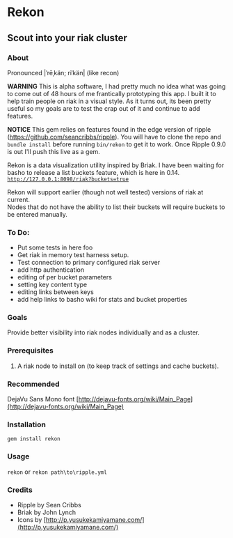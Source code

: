 # Rekon
## Scout into your riak cluster

### About
Pronounced |ˈrēˌkän; riˈkän| (like recon)

**WARNING** This is alpha software, I had pretty much no idea what was going
to come out of 48 hours of me frantically prototyping this app.  I built it to
help train people on riak in a visual style.  As it turns out, its been pretty
useful so my goals are to test the crap out of it and continue to add
features.

**NOTICE** This gem relies on features found in the edge version of ripple
(https://github.com/seancribbs/ripple).  You will have to clone the repo and
`bundle install` before running `bin/rekon` to get it to work.  Once Ripple
0.9.0 is out I'll push this live as a gem.

Rekon is a data visualization utility inspired by Briak.  I have been waiting for
basho to release a list buckets feature, which is here in 0.14. 
[`http://127.0.0.1:8098/riak?buckets=true`](http://127.0.0.1:8098/riak?buckets=true)

Rekon will support earlier (though not well tested) versions of riak at current.  
Nodes that do not have the ability to list their buckets will require buckets to
be entered manually.

### To Do:
* Put some tests in here foo
* Get riak in memory test harness setup.
* Test connection to primary configured riak server
* add http authentication
* editing of per bucket parameters
* setting key content type
* editing links between keys
* add help links to basho wiki for stats and bucket properties


### Goals
Provide better visibility into riak nodes individually and as a cluster. 

### Prerequisites
1. A riak node to install on (to keep track of settings and cache buckets).

### Recommended
DejaVu Sans Mono font [http://dejavu-fonts.org/wiki/Main_Page](http://dejavu-fonts.org/wiki/Main_Page)

### Installation
`gem install rekon`

### Usage
`rekon` or `rekon path\to\ripple.yml`

### Credits
* Ripple by Sean Cribbs
* Briak by John Lynch
* Icons by [http://p.yusukekamiyamane.com/](http://p.yusukekamiyamane.com/)
